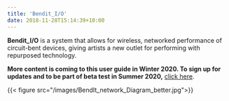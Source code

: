 ```yaml
---
title: 'Bendit_I/O'
date: 2018-11-28T15:14:39+10:00
---
```


**Bendit_I/O** is a system that allows for wireless, networked performance of circuit-bent devices, giving artists a new outlet for performing with repurposed technology.

**More content is coming to this user guide in Winter 2020. To sign up for updates and to be part of beta test in Summer 2020,** [click here](https://docs.google.com/forms/d/e/1FAIpQLScq1p-MSwKU6qBkzLErAxHGKzmAEvX7mPkrRhukWIX4s02EVQ/viewform?usp=sf_link).

{{< figure src="/images/BendIt_network_Diagram_better.jpg">}}